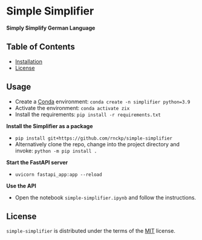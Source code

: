 # Simple Simplifier

**Simply Simplify German Language**

## Table of Contents

- [Installation](#installation)
- [License](#license)

## Usage
- Create a [Conda](https://docs.anaconda.com/miniconda/) environment: `conda create -n simplifier python=3.9`
- Activate the environment: `conda activate zix`
- Install the requirements: `pip install -r requirements.txt`

**Install the Simplifier as a package**
- `pip install git+https://github.com/rnckp/simple-simplifier`
- Alternatively clone the repo, change into the project directory and invoke: `python -m pip install .`

**Start the FastAPI server**
- `uvicorn fastapi_app:app --reload`

**Use the API**
- Open the notebook `simple-simplifier.ipynb` and follow the instructions.

## License

`simple-simplifier` is distributed under the terms of the [MIT](https://spdx.org/licenses/MIT.html) license.
